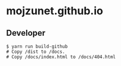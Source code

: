 # mojzunet.github.io

## Developer

```Shell
$ yarn run build-github
# Copy /dist to /docs.
# Copy /docs/index.html to /docs/404.html
```
